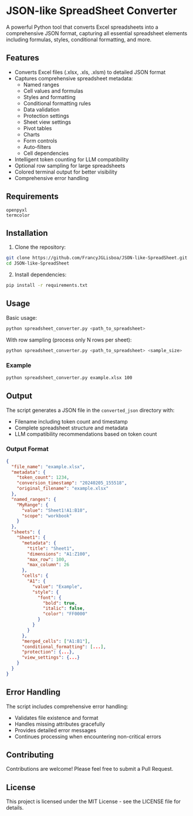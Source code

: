 # JSON-like SpreadSheet Converter

A powerful Python tool that converts Excel spreadsheets into a comprehensive JSON format, capturing all essential spreadsheet elements including formulas, styles, conditional formatting, and more.

## Features

- Converts Excel files (.xlsx, .xls, .xlsm) to detailed JSON format
- Captures comprehensive spreadsheet metadata:
  - Named ranges
  - Cell values and formulas
  - Styles and formatting
  - Conditional formatting rules
  - Data validation
  - Protection settings
  - Sheet view settings
  - Pivot tables
  - Charts
  - Form controls
  - Auto-filters
  - Cell dependencies
- Intelligent token counting for LLM compatibility
- Optional row sampling for large spreadsheets
- Colored terminal output for better visibility
- Comprehensive error handling

## Requirements

```
openpyxl
termcolor
```

## Installation

1. Clone the repository:
```bash
git clone https://github.com/FrancyJGLisboa/JSON-like-SpreadSheet.git
cd JSON-like-SpreadSheet
```

2. Install dependencies:
```bash
pip install -r requirements.txt
```

## Usage

Basic usage:
```bash
python spreadsheet_converter.py <path_to_spreadsheet>
```

With row sampling (process only N rows per sheet):
```bash
python spreadsheet_converter.py <path_to_spreadsheet> <sample_size>
```

### Example
```bash
python spreadsheet_converter.py example.xlsx 100
```

## Output

The script generates a JSON file in the `converted_json` directory with:
- Filename including token count and timestamp
- Complete spreadsheet structure and metadata
- LLM compatibility recommendations based on token count

### Output Format
```json
{
  "file_name": "example.xlsx",
  "metadata": {
    "token_count": 1234,
    "conversion_timestamp": "20240205_155518",
    "original_filename": "example.xlsx"
  },
  "named_ranges": {
    "MyRange": {
      "value": "Sheet1!A1:B10",
      "scope": "workbook"
    }
  },
  "sheets": {
    "Sheet1": {
      "metadata": {
        "title": "Sheet1",
        "dimensions": "A1:Z100",
        "max_row": 100,
        "max_column": 26
      },
      "cells": {
        "A1": {
          "value": "Example",
          "style": {
            "font": {
              "bold": true,
              "italic": false,
              "color": "FF0000"
            }
          }
        }
      },
      "merged_cells": ["A1:B1"],
      "conditional_formatting": [...],
      "protection": {...},
      "view_settings": {...}
    }
  }
}
```

## Error Handling

The script includes comprehensive error handling:
- Validates file existence and format
- Handles missing attributes gracefully
- Provides detailed error messages
- Continues processing when encountering non-critical errors

## Contributing

Contributions are welcome! Please feel free to submit a Pull Request.

## License

This project is licensed under the MIT License - see the LICENSE file for details. 